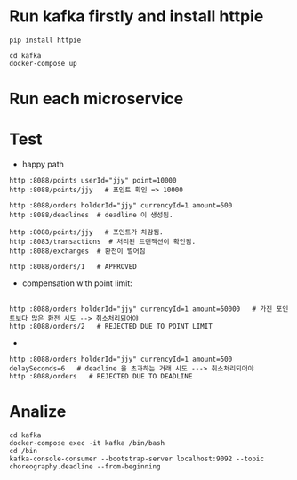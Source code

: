 # Run kafka firstly and install httpie
```
pip install httpie

cd kafka
docker-compose up
```

# Run each microservice


# Test

- happy path
```
http :8088/points userId="jjy" point=10000
http :8088/points/jjy   # 포인트 확인 => 10000

http :8088/orders holderId="jjy" currencyId=1 amount=500 
http :8088/deadlines  # deadline 이 생성됨. 

http :8088/points/jjy   # 포인트가 차감됨. 
http :8083/transactions  # 처리된 트랜잭션이 확인됨.
http :8088/exchanges  # 환전이 벌어짐

http :8088/orders/1   # APPROVED
```

- compensation with point limit:
```

http :8088/orders holderId="jjy" currencyId=1 amount=50000   # 가진 포인트보다 많은 환전 시도 --> 취소처리되어야
http :8088/orders/2   # REJECTED DUE TO POINT LIMIT 
```

- 
```
http :8088/orders holderId="jjy" currencyId=1 amount=500 delaySeconds=6   # deadline 을 초과하는 거래 시도 ---> 취소처리되어야
http :8088/orders   # REJECTED DUE TO DEADLINE 
```


# Analize
```
cd kafka 
docker-compose exec -it kafka /bin/bash
cd /bin
kafka-console-consumer --bootstrap-server localhost:9092 --topic choreography.deadline --from-beginning
```